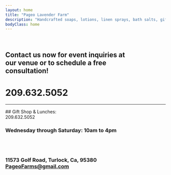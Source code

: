 ```yaml
---
layout: home
title: "Pageo Lavender Farm"
description: "Handcrafted soaps, lotions, linen sprays, bath salts, gift boxes, baskets and other unique items."
bodyClass: home
---
```

<br>

## Contact us now for event inquiries at<br>our venue or to schedule a free<br>consultation!
# 209.632.5052
<hr>
## Gift Shop & Lunches:<br>209.632.5052

### Wednesday through Saturday: **10am to 4pm**
<br><br>
 
### 11573 Golf Road, Turlock, Ca, 95380<br>PageoFarms@gmail.com

## <br>
